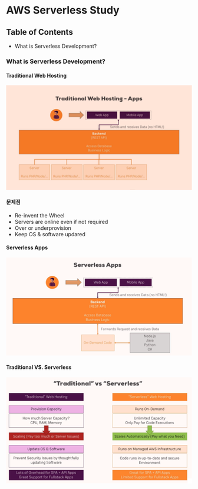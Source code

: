 # AWS Serverless Study


## Table of Contents
* What is Serverless Development?


### What is Serverless Development?

#### Traditional Web Hosting
![Traditional Web Hosting](image/TraditionalWebHosting.png)


#### 문제점

- Re-invent the Wheel
- Servers are online even if not required
- Over or underprovision
- Keep OS & software updared

#### Serverless Apps
![Serverless Apps](image/ServerlessApps.png)

#### Traditional VS. Serverless
![Traditional VS. Serverless](image/TraditionalVsServerless.png)